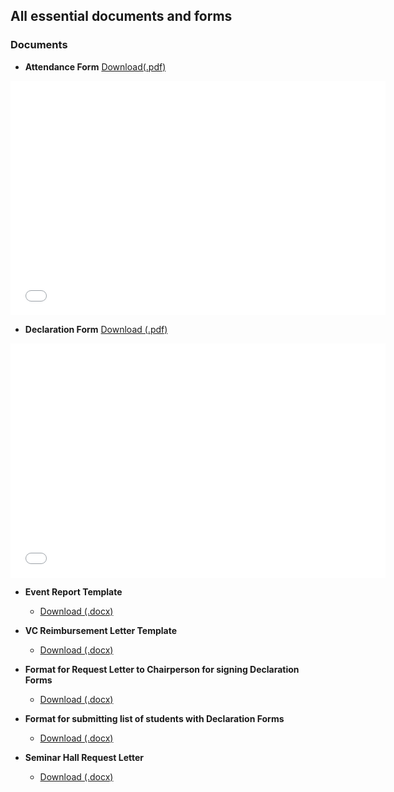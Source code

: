 ## All essential documents and forms

### Documents
- **Attendance Form** <a href="./_media/documents/attendance_form.pdf" download> Download(.pdf)</a>
<embed src="./_media/documents/attendance_form.pdf" width="600" height="375"  type="application/pdf">

- **Declaration Form** <a href="./_media/documents/Student_Declaration_Form.pdf" download> Download (.pdf)</a>
<embed src="./_media/documents/Student_Declaration_Form.pdf" width="600" height="375"  type="application/pdf">

- **Event Report Template**
    - <a href="./_media/documents/event_report.docx" download> Download (.docx)</a>

- **VC Reimbursement Letter Template**
    - <a href="./_media/documents/VC_Reimbursement.docx" download> Download (.docx)</a>

- **Format for Request Letter to Chairperson for signing Declaration Forms**
    - <a href="./_media/documents/declaration_request_chairperson.docx" download> Download (.docx)</a>

- **Format for submitting list of students with Declaration Forms**
    - <a href="./_media/documents/list_submission.docx" download> Download (.docx)</a>

- **Seminar Hall Request Letter**
    - <a href="./_media/documents/Seminar Hall_Letter.docx" download> Download (.docx)</a>    
